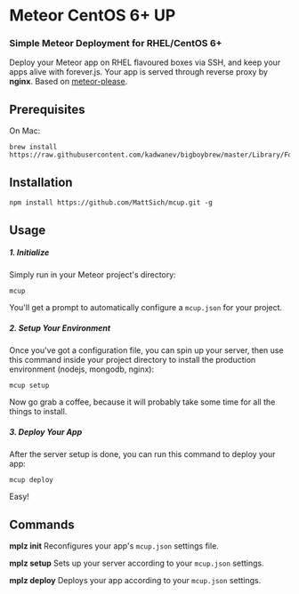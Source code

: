 # Meteor CentOS 6+ UP
### Simple Meteor Deployment for RHEL/CentOS 6+
Deploy your Meteor app on RHEL flavoured boxes via SSH, and keep your apps alive with forever.js. Your app is served through reverse proxy by __nginx__. Based on [meteor-please](https://github.com/hellstad/meteor-please).

## Prerequisites
On Mac:
```
brew install https://raw.githubusercontent.com/kadwanev/bigboybrew/master/Library/Formula/sshpass.rb
```

## Installation
````
npm install https://github.com/MattSich/mcup.git -g
````

## Usage
##### 1. Initialize
Simply run in your Meteor project's directory:
````
mcup
````
You'll get a prompt to automatically configure a `mcup.json` for your project.

##### 2. Setup Your Environment
Once you've got a configuration file, you can spin up your server, then use this command inside your project directory to install the production environment (nodejs, mongodb, nginx):
````
mcup setup
````

Now go grab a coffee, because it will probably take some time for all the things to install.

##### 3. Deploy Your App
After the server setup is done, you can run this command to deploy your app:
````
mcup deploy
````

Easy!

## Commands
__mplz init__ Reconfigures your app's `mcup.json` settings file.

__mplz setup__ Sets up your server according to your `mcup.json` settings.

__mplz deploy__ Deploys your app according to your `mcup.json` settings.

